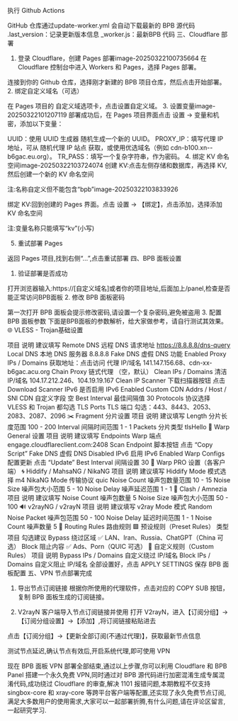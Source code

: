 执行 Github Actions


GitHub 仓库通过update-worker.yml 会自动下载最新的 BPB 源代码
.last_version：记录更新版本信息
_worker.js：最新BPB 代码
三、Cloudflare 部署
1. 登录 Cloudflare，创建 Pages 部署image-20250322100735664
在 Cloudflare 控制台中进入 Workers 和 Pages，选择 Pages 部署。


连接到你的 Github 仓库，选择刚才新建的 BPB 项目仓库，然后点击开始部署。
2. 绑定自定义域名（可选）


在 Pages 项目的 自定义域选项卡，点击设置自定义域。
3. 设置变量image-20250322101207119
部署成功后，在 Pages 项目界面点击 设置 -> 变量和机密，添加以下变量：

UUID：使用 UUID 生成器 随机生成一个新的 UUID。
PROXY_IP：填写代理 IP 地址，可从 随机代理 IP 站点 获取，或使用优选域名（例如 cdn-b100.xn--b6gac.eu.org）。
TR_PASS：填写一个复杂字符串，作为密码。
4. 绑定 KV 命名空间image-20250322103724074
创建 KV:点击左侧存储和数据库，再选择 KV,然后创建一个新的 KV 命名空间

注:名称自定义但不能包含“bpb”image-20250322103833926

绑定 KV:回到创建的 Pages 界面。点击 设置 -> 【绑定】，点击添加，选择添加 KV 命名空间

注:变量名称只能填写“kv”(小写)

5. 重试部署 Pages


返回 Pages 项目,找到右侧“…”,点击重试部署
四、BPB 面板设置
1. 验证部署是否成功


打开浏览器输入:https://[自定义域名]或者你的项目地址,后面加上/panel,检查是否能正常访问BPB面板
2. 修改 BPB 面板密码


第一次打开 BPB 面板会提示修改密码,请设置一个复杂密码,避免被盗用
3. 配置 BPB 面板参数
下面是BPB面板的参数解析，给大家做参考，请自行测试其效果。
🌐 VLESS - Trojan基础设置

项目	说明	建议填写
Remote DNS	远程 DNS 请求地址	https://8.8.8.8/dns-query
Local DNS	本地 DNS 服务器	8.8.8.8
Fake DNS	虚假 DNS 功能	Enabled
Proxy IPs / Domains 获取地址：点击访问	代理 IP/域名	141.147.156.68、cdn-xx-b6gac.acu.org
Chain Proxy	链式代理	（空，默认）
Clean IPs / Domains	清洁 IP/域名	104.17.212.246、104.19.19.167
Clean IP Scanner	下载扫描器按钮	点击 Download Scanner
IPv6	是否启用 IPv6	Enabled
Custom CDN Addrs / Host / SNI	CDN 自定义字段	空
Best Interval	最佳间隔值	30
Protocols	协议选择	VLESS 和 Trojan 都勾选
TLS Ports	TLS 端口	勾选：443、8443、2053、2083、2087、2096
✂️ Fragment 分片设置
项目	说明	建议填写
Length	分片长度范围	100 - 200
Interval	间隔时间范围	1 - 1
Packets	分片类型	tlsHello
🔄 Warp General 设置
项目	说明	建议填写
Endpoints	Warp 端点	engage.cloudflareclient.com:2408
Scan Endpoint	脚本按钮	点击 “Copy Script”
Fake DNS	虚假 DNS	Disabled
IPv6	启用 IPv6	Enabled
Warp Configs	配置更新	点击 “Update”
Best Interval	间隔设置	30
🚀 Warp PRO 设置（各客户端）
🌀 Hiddify / MahsaNG / NikaNG
项目	说明	建议填写
Hiddify Mode	模式选择	m4
NikaNG Mode	传输协议	quic
Noise Count	噪声包数量范围	10 - 15
Noise Size	噪声包大小范围	5 - 10
Noise Delay	噪声延迟范围	1 - 1
🧩 Clash / Amnezia
项目	说明	建议填写
Noise Count	噪声包数量	5
Noise Size	噪声包大小范围	50 - 100
🔊 v2rayNG / v2rayN
项目	说明	建议填写
v2ray Mode	模式	Random
Noise Packet	噪声包范围	50 - 100
Noise Delay	延迟时间范围	1 - 1
Noise Count	噪声数量	5
🧭 Routing Rules 路由规则
🟩 预设规则（Preset Rules）
类型	项目	勾选建议
Bypass	绕过区域	✅ LAN、Iran、Russia、ChatGPT（China 可选）
Block	阻止内容	✅ Ads、Porn（QUIC 可选）
🔧 自定义规则（Custom Rules）
项目	说明
Bypass IPs / Domains	自定义绕过 IP/域名
Block IPs / Domains	自定义阻止 IP/域名
全部设置好，点击 APPLY SETTINGS 保存 BPB 面板配置
五、VPN 节点部署完成
1. 导出节点订阅链接
根据你所使用的代理软件，点击对应的 COPY SUB 按钮，复制 BPB 面板生成的订阅链接。

2. V2rayN 客户端导入节点订阅链接并使用
打开 V2rayN，进入【订阅分组】->【订阅分组设置】->【添加】,将订阅链接粘贴进去

点击【订阅分组】->【更新全部订阅(不通过代理)】，获取最新节点信息

测试节点延迟,确认节点有效后,开启系统代理,即可使用 VPN

现在 BPB 面板 VPN 部署全部结束,通过以上步骤,你可以利用 Cloudflare 和 BPB Panel 搭建一个永久免费 VPN,同时通过对 BPB 源代码进行加密混淆生成专属混淆代码,成功绕过 Cloudflare 的审查,解决 1101 报错问题,本期教程不仅支持 singbox-core 和 xray-core 等跨平台客户端等配置,还实现了永久免费节点订阅,满足大多数用户的使用需求,大家可以一起部署折腾,有什么问题,请在评论区留言,一起研究学习.
